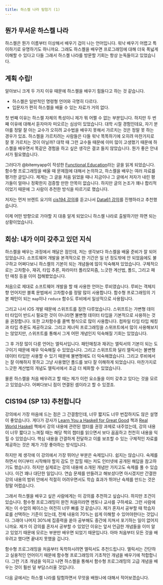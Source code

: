 ```yaml
---
title: 하스켈 나라 탐험기 (1)
---
```


## 뭔가 무서운 하스켈 나라

하스켈은 뭔가 이름부터 이상해서 배우기 겁이 나는 언어입니다. 워낙 배우기 어렵고 특이하기로 유명하기도 하니까요. 그래도 하스켈을 배우면 프로그래밍에 대해 더욱 폭넓게 이해할 수 있다고 다들 그래서 하스켈 나라를 방문할 기회는 항상 눈독들이고 있었습니다. 

<!--more-->

## 계획 수립!

알아보니 크게 두 가지 이유 때문에 하스켈을 배우기 힘들다고 하는 것 같습니다.

* 하스켈은 일반적인 명령형 언어와 극명히 다르다.
* 입문자가 편히 하스켈을 배울 수 있는 자료가 거의 없다.

첫 번째 이유는 하스켈 자체의 특성이니 제가 뭐 어쩔 수 없는 부분입니다. 하지만 두 번째 이유에 대해서 듣자마자 떠오르는 심상이 있었습니다. 대학 시절 경험인데요, 자기 분야를 정말 잘 아는 교수가 오히려 교수법을 배우지 못해서 가르치는 것은 정말 못 하는 경우가 있죠. 하스켈을 가르치려는 사람들은 다들 워낙 똑똑하기에 오히려 마찬가지로 잘 못 가르치는 것이 아닐까? 대학 때 그런 교수들 때문에 이미 많이 고생했기 때문에 하스켈을 배우면서 똑같은 경험을 하고 싶은 생각은 결코 들지 않았습니다. 뭔가 좋은 안내서가 필요했습니다.

그러다가 @bitemyapp이 작성한 [Functional Education](http://bitemyapp.com/posts/2014-12-31-functional-education.html)라는 글을 읽게 되었습니다. 함수형 프로그래밍을 배울 때 문제점에 대해서 논의하고, 하스켈을 배우는 여러 자료를 평가한 글입니다. 제게는 그 글을 처음 읽었을 때나 지금이나 그 글에서 저자가 내린 평가들이 얼마나 정확한지 검증할 만한 안목이 없습니다. 하지만 글의 논조가 꽤나 합리적이었기 때문에 그 사람이 추천한 방식을 따르기로 했습니다. 

저자는 먼저 브렌트 요기의 [cis194 강의](http://www.seas.upenn.edu/~cis194/spring13/lectures.html)를 듣고나서 [Data61 강의](https://github.com/data61/fp-course)를 진행하라고 추천했습니다.

이제 어떤 방향으로 가야할 지 대충 알게 되었으니 하스켈 나라로 출발하기만 하면 되는 상황이었습니다.

## 회상: 내가 이미 갖추고 있던 지식

하스켈을 배우는 과정에서 깨달은 점인데, 저는 생각보다 하스켈을 배울 준비가 잘 되어 있었습니다. 소프트웨어 개발을 본격적으로 한 기간은 일 년 정도밖에 안 되었음에도 불구하고 어쩌다보니 하스켈의 기본이 되는 개념들에 많이 익숙해져 있었습니다. 구체적으로는 고차함수, 재귀, 타입 추론, 파라미터 폴리모피즘, 느긋한 계산법, 폴드, 그리고 패턴 매칭 등을 이미 접해봤었습니다.

처음으로 제대로 소프트웨어 개발을 할 때 사용한 언어는 루비였습니다. 루비는 객체지향 언어지만 블록 문법에서 고차함수를 정말 많이 사용합니다. 함수형 프로그래밍의 기본 패턴이 되는 `map`이나 `reduce` 함수도 루비에서 일상적으로 사용됩니다.

그리고 나서 iOS 개발 때문에 스위프트를 잠깐 다루었습니다. 스위프트는 가변형 데이터 타입이 반드시 필요한 것이 아니라면 불변형 데이터 타입을 기본적으로 사용하는 것을 권장합니다. 또한 고차함수를 콜백 형식으로 많이 사용합니다. 컴파일 타임 타입 체킹과 타입 추론도 제공하고요. 그리고 제너릭 프로그래밍을 스위프트에서 많이 사용해보지는 않았지만, 스위프트를 통해서 그게 어떤 개념인지 익숙해질 기회는 있었습니다.

그 후 가장 많이 다룬 언어는 엘릭서입니다. 패턴매칭과 재귀는 엘릭서의 기본이 되는 도구이기 때문에 매우 익숙해질 수 있었습니다. 그리고 스위프트와 달리 엘릭서는 불변형 데이터 타입만 사용할 수 있기 때문에 불변형에도 더 익숙해졌습니다. 그리고 루비에서는 잘 이해하지 못하고 그냥 사용했던 폴드를 보다 잘 이해하게 되었습니다. 마찬가지로 느긋한 계산법의 개념도 엘릭서에서 조금 더 체화할 수 있었습니다. 

물론 하스켈을 처음 배우려고 할 때는 제가 이런 요소들을 이미 갖추고 있다는 것을 모르고 있었습니다. 어쩌다보니 점이 연결된 셈이라고 할 수 있겠죠.

## CIS194 (SP 13) 추천합니다

강의에서 가장 마음에 드는 점은 그 간결함인데, 너무 짧지도 너무 번잡하지도 않은 설명이 좋았습니다. 게다가 강사가 [Learn You a Haskell for Great Good](http://learnyouahaskell.com/) 책과 [Real World Haskell](http://book.realworldhaskell.org/) 책에서 강의 내용에 관련된 챕터를 권장 과제로 내주었는데, 강의 내용이 너무 짧다고 느껴질 때는 해당 책의 챕터를 읽으면서 보다 꼼꼼하고 천천히 내용을 익힐 수 있었습니다. 핵심 내용을 간결하게 전달하고 이를 보조할 수 있는 구체적인 자료를 제공하는 것은 제가 가장 좋아하는 방식입니다.

하지만 제 생각에 이 강의에서 가장 뛰어난 부분은 숙제입니다. 쉽지는 않습니다. 숙제를 하면서 어디부터 시작해야 할지 감도 안 잡힐 때는 저도 인터넷에 공개된 해답을 참고하기도 했습니다. 하지만 실제로는 강의 내용에 소개된 개념만 가지고도 숙제를 풀 수 있습니다. 이건 꽤나 대단한 일입니다. 연습 문제를 만들려고 해보셨다면 아시겠지만 간결한 강의 내용의 범위 안에서 적절히 어려우면서도 학습 효과가 뛰어난 숙제를 만드는 것은 정말 어렵습니다.

그래서 하스켈을 배우고 싶은 사람에게는 이 강의를 추천하고 싶습니다. 하지만 조건이 있습니다. 함수형 프로그래밍이 완전 처음이라면 멘토나 교사를 구하세요. 그런 사람에게는 이 수업의 페이스는 여전히 너무 빠를 것 같습니다. 제가 혼자서 공부할 때 학습자료를 선택하는 기준이 있는데, 전체 내용의 70%는 쉽게 이해할 수 있어야한다는 것입니다. 그래야 나머지 30%에 집중력을 쏟아 공부해도 중간에 지쳐서 포기하는 일이 없어지니까요. 제가 이 강의를 혼자서 공부할 수 있었던 이유는 앞서 언급한 개념들을 이미 알고 있었기 때문에 모르는 부분만 배우면 되었기 때문입니다. 아마 처음부터 모든 것을 배우려고 했다면 끝내지 못했을 겁니다.

함수형 프로그래밍을 처음부터 독학하시려면 엘릭서도 추천드립니다. 엘릭서는 간단하고 실용적인 언어이기 때문에 함수형 프로그래밍의 기초적인 개념을 배우기에 적합합니다. 그런 기초 개념을 익히고 나면 하스켈을 통해서 함수형 프로그래밍의 고급 개념을 배우는 것이 훨씬 덜 부담스러울 것입니다. 

다음 글에서는 하스켈 나라를 탐험하면서 무엇을 배웠나에 대해서 적어보겠습니다.
